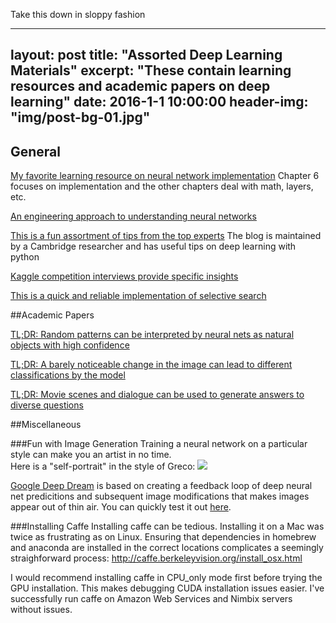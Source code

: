 Take this down in sloppy fashion

---
layout: post
title: "Assorted Deep Learning Materials"
excerpt: "These contain learning resources and academic papers on deep learning"
date:   2016-1-1 10:00:00
header-img: "img/post-bg-01.jpg"
---

## General

[My favorite learning resource on neural network implementation](http://neuralnetworksanddeeplearning.com/chap6.html)
Chapter 6 focuses on implementation and the other chapters deal with math, layers, etc.

[An engineering approach to understanding neural networks](http://karpathy.github.io/neuralnets/)

[This is a fun assortment of tips from the top experts](http://www.marekrei.com/blog/26-things-i-learned-in-the-deep-learning-summer-school/)
The blog is maintained by a Cambridge researcher and has useful tips on deep learning with python

[Kaggle competition interviews provide specific insights](http://blog.kaggle.com/2012/11/01/deep-learning-how-i-did-it-merck-1st-place-interview)

[This is a quick and reliable implementation of selective search](https://github.com/AlpacaDB/selectivesearch)

##Academic Papers

[TL;DR: Random patterns can be interpreted by neural nets as natural objects with high confidence](http://arxiv.org/pdf/1412.1897v4.pdf)

[TL;DR: A barely noticeable change in the image can lead to different classifications by the model](http://arxiv.org/pdf/1312.6199v4.pdf)

[TL;DR: Movie scenes and dialogue can be used to generate answers to diverse questions](http://arxiv.org/pdf/1512.02902v1.pdf)


##Miscellaneous

###Fun with Image Generation
Training a neural network on a particular style can make you an artist in no time.  
Here is a "self-portrait" in the style of Greco:
![]({{DenisPeskov.github.io}}/img/Greco_DeepLearning_self.png)

[Google Deep Dream](https://github.com/google/deepdream) is based on creating a feedback loop of deep neural net predicitions and subsequent image modifications that makes images appear out of thin air.  You can quickly test it out [here](http://deepdreamgenerator.com/).



###Installing Caffe
Installing caffe can be tedious.  Installing it on a Mac was twice as frustrating as on Linux.  Ensuring that dependencies in homebrew and anaconda are installed in the correct locations complicates a seemingly straighforward process:
http://caffe.berkeleyvision.org/install_osx.html

I would recommend installing caffe in CPU_only mode first before trying the GPU installation.  This makes debugging CUDA installation issues easier.  I've successfully run caffe on Amazon Web Services and Nimbix servers without issues.
